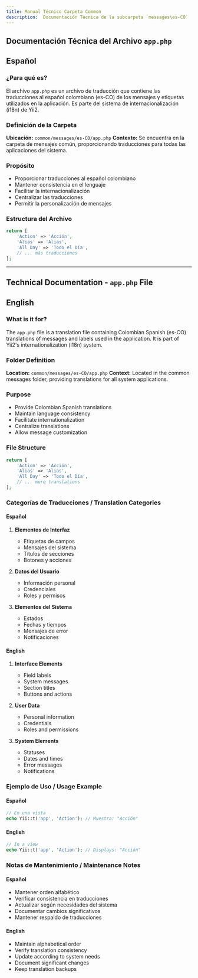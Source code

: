 ```yaml
---
title: Manual Técnico Carpeta Common
description:  Documentación Técnica de la subcarpeta `messages\es-CO`
---
```


## Documentación Técnica del Archivo `app.php`

## Español

### ¿Para qué es?
El archivo `app.php` es un archivo de traducción que contiene las traducciones al español colombiano (es-CO) de los mensajes y etiquetas utilizados en la aplicación. Es parte del sistema de internacionalización (i18n) de Yii2.

### Definición de la Carpeta
**Ubicación:** `common/messages/es-CO/app.php`
**Contexto:** Se encuentra en la carpeta de mensajes común, proporcionando traducciones para todas las aplicaciones del sistema.

### Propósito
- Proporcionar traducciones al español colombiano
- Mantener consistencia en el lenguaje
- Facilitar la internacionalización
- Centralizar las traducciones
- Permitir la personalización de mensajes

### Estructura del Archivo
```php
return [
    'Action' => 'Acción',
    'Alias' => 'Alias',
    'All Day' => 'Todo el Día',
    // ... más traducciones
];
```

---

## Technical Documentation - `app.php` File

## English

### What is it for?
The `app.php` file is a translation file containing Colombian Spanish (es-CO) translations of messages and labels used in the application. It is part of Yii2's internationalization (i18n) system.

### Folder Definition
**Location:** `common/messages/es-CO/app.php`
**Context:** Located in the common messages folder, providing translations for all system applications.

### Purpose
- Provide Colombian Spanish translations
- Maintain language consistency
- Facilitate internationalization
- Centralize translations
- Allow message customization

### File Structure
```php
return [
    'Action' => 'Acción',
    'Alias' => 'Alias',
    'All Day' => 'Todo el Día',
    // ... more translations
];
```

### Categorías de Traducciones / Translation Categories

#### Español
1. **Elementos de Interfaz**
   - Etiquetas de campos
   - Mensajes del sistema
   - Títulos de secciones
   - Botones y acciones

2. **Datos del Usuario**
   - Información personal
   - Credenciales
   - Roles y permisos

3. **Elementos del Sistema**
   - Estados
   - Fechas y tiempos
   - Mensajes de error
   - Notificaciones

#### English
1. **Interface Elements**
   - Field labels
   - System messages
   - Section titles
   - Buttons and actions

2. **User Data**
   - Personal information
   - Credentials
   - Roles and permissions

3. **System Elements**
   - Statuses
   - Dates and times
   - Error messages
   - Notifications

### Ejemplo de Uso / Usage Example

#### Español
```php
// En una vista
echo Yii::t('app', 'Action'); // Muestra: "Acción"
```

#### English
```php
// In a view
echo Yii::t('app', 'Action'); // Displays: "Acción"
```

### Notas de Mantenimiento / Maintenance Notes

#### Español
- Mantener orden alfabético
- Verificar consistencia en traducciones
- Actualizar según necesidades del sistema
- Documentar cambios significativos
- Mantener respaldo de traducciones

#### English
- Maintain alphabetical order
- Verify translation consistency
- Update according to system needs
- Document significant changes
- Keep translation backups


